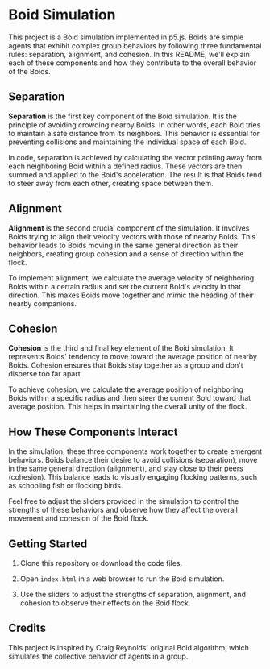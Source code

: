 # Boid Simulation

This project is a Boid simulation implemented in p5.js. Boids are simple agents that exhibit complex group behaviors by following three fundamental rules: separation, alignment, and cohesion. In this README, we'll explain each of these components and how they contribute to the overall behavior of the Boids.

## Separation

**Separation** is the first key component of the Boid simulation. It is the principle of avoiding crowding nearby Boids. In other words, each Boid tries to maintain a safe distance from its neighbors. This behavior is essential for preventing collisions and maintaining the individual space of each Boid.

In code, separation is achieved by calculating the vector pointing away from each neighboring Boid within a defined radius. These vectors are then summed and applied to the Boid's acceleration. The result is that Boids tend to steer away from each other, creating space between them.

## Alignment

**Alignment** is the second crucial component of the simulation. It involves Boids trying to align their velocity vectors with those of nearby Boids. This behavior leads to Boids moving in the same general direction as their neighbors, creating group cohesion and a sense of direction within the flock.

To implement alignment, we calculate the average velocity of neighboring Boids within a certain radius and set the current Boid's velocity in that direction. This makes Boids move together and mimic the heading of their nearby companions.

## Cohesion

**Cohesion** is the third and final key element of the Boid simulation. It represents Boids' tendency to move toward the average position of nearby Boids. Cohesion ensures that Boids stay together as a group and don't disperse too far apart.

To achieve cohesion, we calculate the average position of neighboring Boids within a specific radius and then steer the current Boid toward that average position. This helps in maintaining the overall unity of the flock.

## How These Components Interact

In the simulation, these three components work together to create emergent behaviors. Boids balance their desire to avoid collisions (separation), move in the same general direction (alignment), and stay close to their peers (cohesion). This balance leads to visually engaging flocking patterns, such as schooling fish or flocking birds.

Feel free to adjust the sliders provided in the simulation to control the strengths of these behaviors and observe how they affect the overall movement and cohesion of the Boid flock.

## Getting Started

1. Clone this repository or download the code files.

2. Open `index.html` in a web browser to run the Boid simulation.

3. Use the sliders to adjust the strengths of separation, alignment, and cohesion to observe their effects on the Boid flock.

## Credits

This project is inspired by Craig Reynolds' original Boid algorithm, which simulates the collective behavior of agents in a group.

